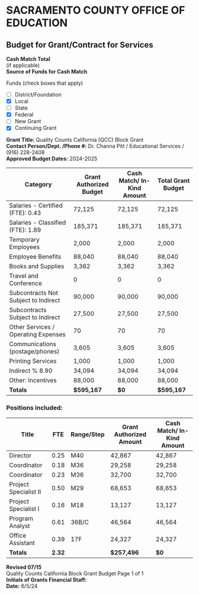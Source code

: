 <!-- Page 1 -->
# SACRAMENTO COUNTY OFFICE OF EDUCATION
## Budget for Grant/Contract for Services

**Cash Match Total**  
(if applicable)  
**Source of Funds for Cash Match**  

Funds (check boxes that apply)  
- [ ] District/Foundation  
- [x] Local  
- [ ] State  
- [x] Federal  
- [ ] New Grant  
- [x] Continuing Grant  

**Grant Title:** Quality Counts California (QCC) Block Grant  
**Contact Person/Dept. /Phone #:** Dr. Channa Pitt / Educational Services / (916) 228-2408  
**Approved Budget Dates:** 2024-2025  

| Category                             | Grant Authorized Budget | Cash Match/ In-Kind Amount | Total Grant Budget |
|--------------------------------------|-------------------------|----------------------------|--------------------|
| Salaries - Certified (FTE): 0.43     | 72,125                  | 72,125                     | 72,125             |
| Salaries - Classified (FTE): 1.89    | 185,371                 | 185,371                    | 185,371            |
| Temporary Employees                   | 2,000                   | 2,000                      | 2,000              |
| Employee Benefits                     | 88,040                  | 88,040                     | 88,040             |
| Books and Supplies                    | 3,362                   | 3,362                      | 3,362              |
| Travel and Conference                 | 0                       | 0                          | 0                  |
| Subcontracts Not Subject to Indirect  | 90,000                  | 90,000                     | 90,000             |
| Subcontracts Subject to Indirect      | 27,500                  | 27,500                     | 27,500             |
| Other Services / Operating Expenses    | 70                      | 70                         | 70                 |
| Communications (postage/phones)      | 3,605                   | 3,605                      | 3,605              |
| Printing Services                     | 1,000                   | 1,000                      | 1,000              |
| Indirect % 8.90                      | 34,094                  | 34,094                     | 34,094             |
| Other: Incentives                    | 88,000                  | 88,000                     | 88,000             |
| **Totals**                           | **$595,167**            | **$0**                     | **$595,167**       |

### Positions included:
| Title                     | FTE  | Range/Step | Grant Authorized Amount | Cash Match/ In-Kind Amount |
|---------------------------|------|------------|-------------------------|----------------------------|
| Director                   | 0.25 | M40        | 42,867                  | 42,867                     |
| Coordinator                | 0.18 | M36        | 29,258                  | 29,258                     |
| Coordinator                | 0.23 | M36        | 32,700                  | 32,700                     |
| Project Specialist II      | 0.50 | M29        | 68,653                  | 68,653                     |
| Project Specialist I       | 0.16 | M18        | 13,127                  | 13,127                     |
| Program Analyst            | 0.61 | 36B/C      | 46,564                  | 46,564                     |
| Office Assistant           | 0.39 | 17F        | 24,327                  | 24,327                     |
| **Totals**                | **2.32** |            | **$257,496**            | **$0**                     |

**Revised 07/15**  
Quality Counts California Block Grant Budget Page 1 of 1  
**Initials of Grants Financial Staff:**  
**Date:** 6/5/24
